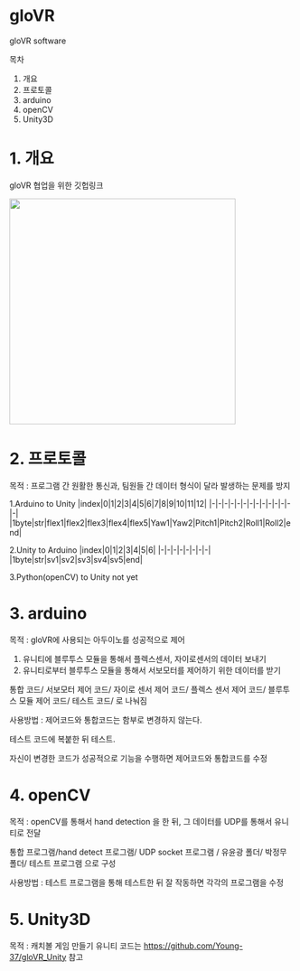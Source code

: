 # gloVR

gloVR software

목차
1. 개요
2. 프로토콜
3. arduino
4. openCV
5. Unity3D

# 1. 개요
gloVR 협업을 위한 깃헙링크
<div>
  <img src = "https://user-images.githubusercontent.com/44994031/92015175-5cb7ae00-ed8b-11ea-8fcc-457e3322e03b.png" width = "400px" height = "400px">
</div>

# 2. 프로토콜

목적 : 프로그램 간 원활한 통신과, 팀원들 간 데이터 형식이 달라 발생하는 문제를 방지

1.Arduino to Unity
|index|0|1|2|3|4|5|6|7|8|9|10|11|12|
|-|-|-|-|-|-|-|-|-|-|-|-|-|-|
|1byte|str|flex1|flex2|flex3|flex4|flex5|Yaw1|Yaw2|Pitch1|Pitch2|Roll1|Roll2|end|

2.Unity to Arduino
|index|0|1|2|3|4|5|6|
|-|-|-|-|-|-|-|-|
|1byte|str|sv1|sv2|sv3|sv4|sv5|end|

3.Python(openCV) to Unity
not yet


# 3. arduino

목적 : gloVR에 사용되는 아두이노를 성공적으로 제어
1. 유니티에 블루투스 모듈을 통해서 플렉스센서, 자이로센서의 데이터 보내기
2. 유니티로부터 블루투스 모듈을 통해서 서보모터를 제어하기 위한 데이터를 받기

통합 코드/ 서보모터 제어 코드/ 자이로 센서 제어 코드/ 플렉스 센서 제어 코드/ 블루투스 모듈 제어 코드/ 테스트 코드/ 로 나눠짐

사용방법 : 제어코드와 통합코드는 함부로 변경하지 않는다.

테스트 코드에 복붙한 뒤 테스트.

자신이 변경한 코드가 성공적으로 기능을 수행하면 제어코드와 통합코드를 수정

# 4. openCV
목적 : openCV를 통해서 hand detection 을 한 뒤, 그 데이터를 UDP를 통해서 유니티로 전달

통합 프로그램/hand detect 프로그램/ UDP socket 프로그램 / 유윤광 폴더/ 박정무 폴더/ 테스트 프로그램 으로 구성

사용방법 : 테스트 프로그램을 통해 테스트한 뒤 잘 작동하면 각각의 프로그램을 수정

# 5. Unity3D
목적 : 캐치볼 게임 만들기
유니티 코드는 https://github.com/Young-37/gloVR_Unity 참고

